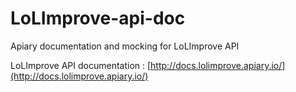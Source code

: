 LoLImprove-api-doc
==================

Apiary documentation and mocking for LoLImprove API

LoLImprove API documentation : [http://docs.lolimprove.apiary.io/](http://docs.lolimprove.apiary.io/)
